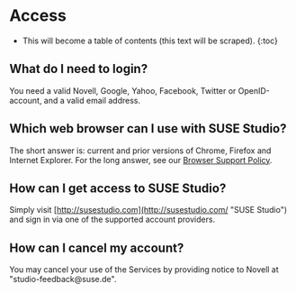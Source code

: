 # Access

* This will become a table of contents (this text will be scraped).
{:toc}

## What do I need to login?

You need a valid Novell, Google, Yahoo, Facebook, Twitter or OpenID-account, and a valid
email address.


## Which web browser can I use with SUSE Studio?

The short answer is: current and prior versions of Chrome, Firefox and Internet Explorer. 
For the long answer, see our [Browser Support Policy](browser_policy.html).


## How can I get access to SUSE Studio?

Simply visit [http://susestudio.com](http://susestudio.com/ "SUSE Studio") and sign in via
one of the supported account providers.


## How can I cancel my account?

You may cancel your use of the Services by providing notice to Novell at
"&#x73;&#x74;&#x75;&#x64;&#x69;&#x6F;&#x2D;&#x66;&#x65;&#x65;&#x64;&#x62;&#x61;&#x63;&#x6B;&#x40;&#x73;&#x75;&#x73;&#x65;&#x2E;&#x64;&#x65;".

